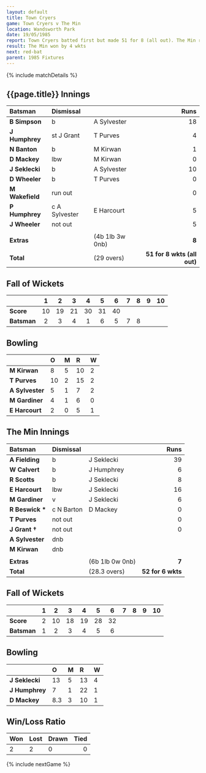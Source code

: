 ```yaml
---
layout: default
title: Town Cryers
game: Town Cryers v The Min
location: Wandsworth Park
date: 19/05/1985
report: Town Cryers batted first but made 51 for 8 (all out). The Min replied with 52 for 6 wkts.
result: The Min won by 4 wkts
next: red-bat
parent: 1985 Fixtures
---
```


{% include matchDetails %}

## {{page.title}} Innings

| Batsman | Dismissal |  | Runs |
|:---|:---|---|---:|
| **B Simpson** | b | A Sylvester | 18 |
| **J Humphrey** | st J Grant | T Purves | 4 |
| **N Banton** | b | M Kirwan | 1 |
| **D Mackey** | lbw | M Kirwan | 0 |
| **J Seklecki** | b | A Sylvester | 10 |
| **D Wheeler** | b | T Purves | 0 |
| **M Wakefield** | run out |  | 0 |
| **P Humphrey** | c A Sylvester | E Harcourt | 5 |
| **J Wheeler** | not out |  | 5 |
|  |  |  |  |
| **Extras** | | (4b 1lb 3w 0nb) | **8** |
| **Total** | | (29 overs) | **51 for 8 wkts (all out)** |

## Fall of Wickets

| | 1 | 2 | 3 | 4 | 5 | 6 | 7 | 8 | 9 | 10 |
|---|:---:|:---:|:---:|:---:|:---:|:---:|:---:|:---:|:---:|:---:|
| **Score** | 10 | 19 | 21 | 30 | 31 | 40 |  |  |  |  |
| **Batsman** | 2 | 3 | 4 | 1 | 6 | 5 | 7 | 8 |  |  |  |

## Bowling

| | O | M | R | W |
|---|:---|:---|:---|:---|
| **M Kirwan** | 8 | 5 | 10 | 2 |
| **T Purves** | 10 | 2 | 15 | 2 |
| **A Sylvester** | 5 | 1 | 7 | 2 |
| **M Gardiner** | 4 | 1 | 6 | 0 |
| **E Harcourt** | 2 | 0 | 5 | 1 |

## The Min Innings

| Batsman | Dismissal |  | Runs |
|:---|:---|---|---:|
| **A Fielding** | b | J Seklecki | 39 |
| **W Calvert** | b | J Humphrey | 6 |
| **R Scotts** | b | J Seklecki | 8 |
| **E Harcourt** | lbw | J Seklecki | 16 |
| **M Gardiner** | v | J Seklecki | 6 |
| **R Beswick &#42;** | c N Barton | D Mackey | 0 |
| **T Purves** | not out |  | 0 |
| **J Grant &#8224;** | not out |  | 0 |
| **A Sylvester** | dnb |  |  |
| **M Kirwan** | dnb |  |  |
|  |  |  |  |
| **Extras** | | (6b 1lb 0w 0nb) | **7** |
| **Total** | | (28.3 overs) | **52 for 6 wkts** |

## Fall of Wickets

| | 1 | 2 | 3 | 4 | 5 | 6 | 7 | 8 | 9 | 10 |
|---|:---:|:---:|:---:|:---:|:---:|:---:|:---:|:---:|:---:|:---:|
| **Score** | 2 | 10 | 18 | 19 | 28 | 32 |  |  |  |  |
| **Batsman** | 1 | 2 | 3 | 4 | 5 | 6 |  |  |  |  |

## Bowling

| | O | M | R | W |
|---|:---|:---|:---|:---|
| **J Seklecki** | 13 | 5 | 13 | 4 |
| **J Humphrey** | 7 | 1 | 22 | 1 |
| **D Mackey** | 8.3 | 3 | 10 | 1 |

## Win/Loss Ratio

| Won | Lost | Drawn | Tied |
|:---|:---|:---|---:|
| 2 | 2 | 0 | 0 |

{% include nextGame %}